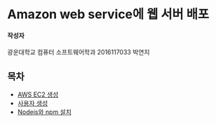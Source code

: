 # Amazon web service에 웹 서버 배포

#### 작성자

광운대학교 컴퓨터 소프트웨어학과 2016117033 박연지

## 목차

- [AWS EC2 생성](https://github.com/MGBankNode/MGBankServer/tree/master/docs/PublishWebServer/CreateAWSEC2.md)
- [사용자 생성](https://github.com/MGBankNode/MGBankServer/tree/master/docs/PublishWebServer/AddUser.md)
- [Nodejs와 npm 설치](https://github.com/MGBankNode/MGBankServer/tree/master/docs/PublishWebServer/InstallNodejsNPM.md)
